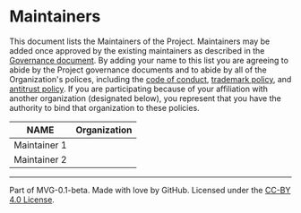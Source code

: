 # Maintainers

This document lists the Maintainers of the Project. Maintainers may be added once approved by the existing maintainers as
described in the [Governance document](./GOVERNANCE.md).
By adding your name to this list you are agreeing to abide by
the Project governance documents and to abide by all of the Organization's polices, including
the [code of conduct](https://github.com/vispy/vispy/blob/main/CODE_OF_CONDUCT.md),
[trademark policy](../org/TRADEMARKS.md),
and [antitrust policy](../org/ANTITRUST.md). If you are participating because of your affiliation with another
organization (designated below), you represent that you have the authority to bind that organization to these policies.

| **NAME** | **Organization** |
| --- | --- |
| Maintainer 1 | |
| Maintainer 2 | |

---
Part of MVG-0.1-beta.
Made with love by GitHub. Licensed under the [CC-BY 4.0 License](https://creativecommons.org/licenses/by-sa/4.0/).
